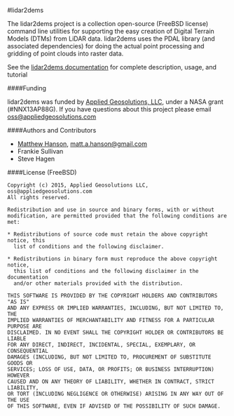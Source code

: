 #lidar2dems

The lidar2dems project is a collection open-source (FreeBSD license) command line utilities for supporting the easy creation of Digital Terrain Models (DTMs) from LiDAR data. lidar2dems uses the PDAL library (and associated dependencies) for doing the actual point processing and gridding of point clouds into raster data.

See the [lidar2dems documentation](http://applied-geosolutions.github.io/lidar2dems/) for complete description, usage, and tutorial

####Funding

lidar2dems was funded by [Applied Geosolutions, LLC](http://www.appliedgeosolutions.com), under a NASA grant (#NNX13AP88G). If you have questions about this project please email [oss@appliedgeosolutions.com](mailto:oss@appliedgeosolutions.com)

####Authors and Contributors

* [Matthew Hanson](http://github.com/matthewhanson), matt.a.hanson@gmail.com
* Frankie Sullivan
* Steve Hagen

####License (FreeBSD)

	Copyright (c) 2015, Applied Geosolutions LLC, oss@appliedgeosolutions.com
	All rights reserved.

	Redistribution and use in source and binary forms, with or without
	modification, are permitted provided that the following conditions are met:

	* Redistributions of source code must retain the above copyright notice, this
	  list of conditions and the following disclaimer.

	* Redistributions in binary form must reproduce the above copyright notice,
	  this list of conditions and the following disclaimer in the documentation
	  and/or other materials provided with the distribution.

	THIS SOFTWARE IS PROVIDED BY THE COPYRIGHT HOLDERS AND CONTRIBUTORS "AS IS"
	AND ANY EXPRESS OR IMPLIED WARRANTIES, INCLUDING, BUT NOT LIMITED TO, THE
	IMPLIED WARRANTIES OF MERCHANTABILITY AND FITNESS FOR A PARTICULAR PURPOSE ARE
	DISCLAIMED. IN NO EVENT SHALL THE COPYRIGHT HOLDER OR CONTRIBUTORS BE LIABLE
	FOR ANY DIRECT, INDIRECT, INCIDENTAL, SPECIAL, EXEMPLARY, OR CONSEQUENTIAL
	DAMAGES (INCLUDING, BUT NOT LIMITED TO, PROCUREMENT OF SUBSTITUTE GOODS OR
	SERVICES; LOSS OF USE, DATA, OR PROFITS; OR BUSINESS INTERRUPTION) HOWEVER
	CAUSED AND ON ANY THEORY OF LIABILITY, WHETHER IN CONTRACT, STRICT LIABILITY,
	OR TORT (INCLUDING NEGLIGENCE OR OTHERWISE) ARISING IN ANY WAY OUT OF THE USE
	OF THIS SOFTWARE, EVEN IF ADVISED OF THE POSSIBILITY OF SUCH DAMAGE.


